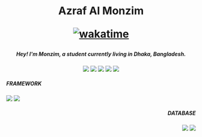 <h5 align="center"><b align="center"><img style='height: 10; width: 40%; object-fit: fit'
src="https://media.giphy.com/media/Wj7lNjMNDxSmc/giphy.gif"></b></h5>

<h1 align="center"><b>Azraf Al Monzim

[![wakatime](https://wakatime.com/badge/user/4de035b5-4b65-4ee4-8510-086ef8f867ce.svg)](https://wakatime.com/@4de035b5-4b65-4ee4-8510-086ef8f867ce)</b></h1>

<h5 align="center"> Hey! I'm Monzim, a student currently living in Dhaka, Bangladesh.</h5>

<div align="center">
  <img src="https://img.shields.io/badge/dart-%230175C2.svg?style=for-the-badge&logo=dart&logoColor=white">
  <img src="https://img.shields.io/badge/java-%23ED8B00.svg?style=for-the-badge&logo=java&logoColor=white">
  <img src="https://img.shields.io/badge/lua-%232C2D72.svg?style=for-the-badge&logo=lua&logoColor=white">
  <img src="https://img.shields.io/badge/javascript-%23323330.svg?style=for-the-badge&logo=javascript&logoColor=%23F7DF1E">
  <img src="https://img.shields.io/badge/typescript-%23007ACC.svg?style=for-the-badge&logo=typescript&logoColor=white">
</div>

<div align="left">
<h5>FRAMEWORK</h5> 
<img src="https://img.shields.io/badge/Flutter-%2302569B.svg?style=for-the-badge&logo=Flutter&logoColor=white">
<img src="https://img.shields.io/badge/angular-%23DD0031.svg?style=for-the-badge&logo=angular&logoColor=white">
</div>

<div align="right">
<h5>DATABASE</h5>
<img src="https://img.shields.io/badge/MongoDB-%234ea94b.svg?style=for-the-badge&logo=mongodb&logoColor=white">
<img src="https://img.shields.io/badge/firebase-%23039BE5.svg?style=for-the-badge&logo=firebase">
</div>
<br>

<!--START_SECTION:waka-->
<!--END_SECTION:waka-->
